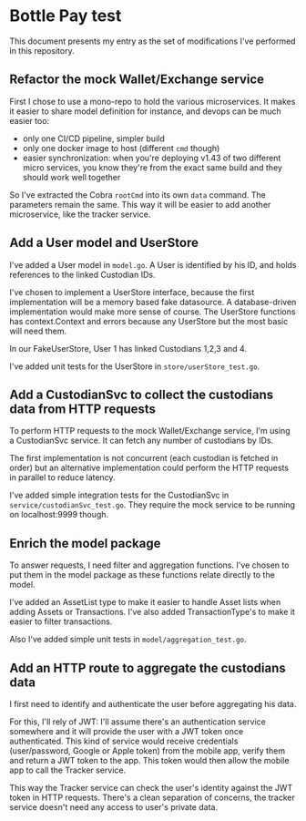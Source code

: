 # Bottle Pay test

This document presents my entry as the set of modifications I've performed in this repository.

## Refactor the mock Wallet/Exchange service 

First I chose to use a mono-repo to hold the various microservices. It makes it easier to share model definition for instance, and devops can be much easier too:

- only one CI/CD pipeline, simpler build
- only one docker image to host (different `cmd` though)
- easier synchronization: when you're deploying v1.43 of two different micro services, you know they're from the exact same build and they should work well together

So I've extracted the Cobra `rootCmd` into its own `data` command. The parameters remain the same.
This way it will be easier to add another microservice, like the tracker service.

## Add a User model and UserStore

I've added a User model in `model.go`. A User is identified by his ID, and holds references to the linked Custodian IDs.

I've chosen to implement a UserStore interface, because the first implementation will be a memory based fake datasource. A database-driven implementation would make more sense of course.
The UserStore functions has context.Context and errors because any UserStore but the most basic will need them.

In our FakeUserStore, User 1 has linked Custodians 1,2,3 and 4.

I've added unit tests for the UserStore in `store/userStore_test.go`.

## Add a CustodianSvc to collect the custodians data from HTTP requests

To perform HTTP requests to the mock Wallet/Exchange service, I'm using a CustodianSvc service. It can fetch any number of custodians by IDs.

The first implementation is not concurrent (each custodian is fetched in order) but an alternative implementation could perform the HTTP requests in parallel to reduce latency.

I've added simple integration tests for the CustodianSvc in `service/custodianSvc_test.go`. They require the mock service to be running on localhost:9999 though.

## Enrich the model package

To answer requests, I need filter and aggregation functions. I've chosen to put them in the model package as these functions relate directly to the model.

I've added an AssetList type to make it easier to handle Asset lists when adding Assets or Transactions. I've also added TransactionType's to make it easier to filter transactions.

Also I've added simple unit tests in `model/aggregation_test.go`.

## Add an HTTP route to aggregate the custodians data 

I first need to identify and authenticate the user before aggregating his data.

For this, I'll rely of JWT: I'll assume there's an authentication service somewhere and it will provide the user with a JWT token once authenticated. This kind of service would receive credentials (user/password, Google or Apple token) from the mobile app, verify them and return a JWT token to the app. This token would then allow the mobile app to call the Tracker service.

This way the Tracker service can check the user's identity against the JWT token in HTTP requests. There's a clean separation of concerns, the tracker service doesn't need any access to user's private data.

